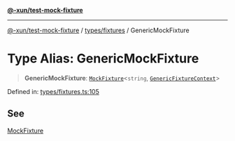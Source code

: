 [**@-xun/test-mock-fixture**](../../../README.md)

***

[@-xun/test-mock-fixture](../../../README.md) / [types/fixtures](../README.md) / GenericMockFixture

# Type Alias: GenericMockFixture

> **GenericMockFixture**: [`MockFixture`](MockFixture.md)\<`string`, [`GenericFixtureContext`](GenericFixtureContext.md)\>

Defined in: [types/fixtures.ts:105](https://github.com/Xunnamius/test-utils/blob/7f7e115f89b6524c00da237b9112899ec640d519/packages/test-mock-fixture/src/types/fixtures.ts#L105)

## See

[MockFixture](MockFixture.md)
